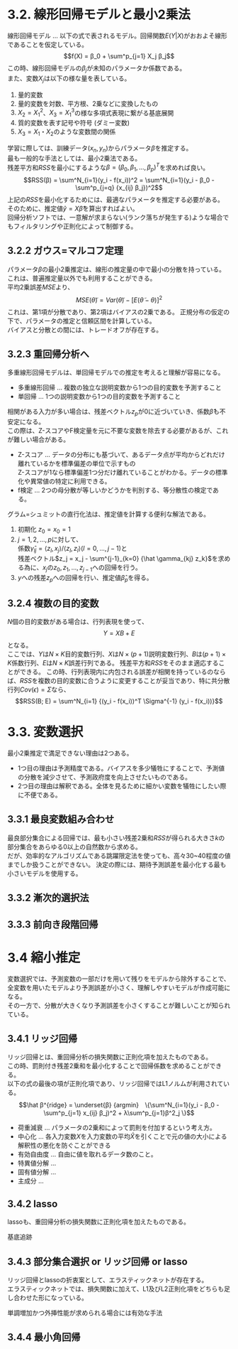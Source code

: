 # 3.2. 線形回帰モデルと最小2乗法
線形回帰モデル ... 以下の式で表されるモデル。回帰関数$E(Y|X)$がおおよそ線形であることを仮定している。
$$f(X) = β_0 + \sum^p_{j=1} X_j β_j$$
この時、線形回帰モデルの$β_j$が未知のパラメータか係数である。\
また、変数$X_j$は以下の様な量を表している。
1. 量的変数
2. 量的変数を対数、平方根、2乗などに変換したもの
3. $X_2 = X_1^2$、$X_3 = X_1^3$の様な多項式表現に繋がる基底展開
4. 質的変数を表す記号や符号 (ダミー変数)
5. $X_3 = X_1 ・ X_2$のような変数間の関係

学習に際しては、訓練データ$(x_n, y_n)$からパラメータ$β$を推定する。\
最も一般的な手法としては、最小2乗法である。\
残差平方和$RSS$を最小にするような$β = (β_0, β_1, ..., β_p)^T$を求めれば良い。
$$RSS(β) = \sum^N_{i=1}(y_i - f(x_i))^2 = \sum^N_{i=1}(y_i - β_0 - \sum^p_{j=q} {x_{ij} β_j})^2$$
上記の$RSS$を最小化するためには、最適なパラメータを推定する必要がある。\
そのために、推定値$\hat y = X \hat β$を算出すればよい。\
回帰分析ソフトでは、一意解が求まらない(ランク落ちが発生する)ような場合でもフィルタリングや正則化によって制御する。

## 3.2.2 ガウス=マルコフ定理
パラメータ$β$の最小2乗推定は、線形の推定量の中で最小の分散を持っている。\
これは、普遍推定量以外でも利用することができる。\
平均2乗誤差$MSE$より、
$$MSE(\tilde θ) = Var(\tilde θ) - [E(\tilde θ-θ)]^2$$
これは、第1項が分散であり、第2項はバイアスの2乗である。
正規分布の仮定の下で、パラメータの推定と信頼区間を計算している。\
バイアスと分散との間には、トレードオフが存在する。

## 3.2.3 重回帰分析へ
多重線形回帰モデルは、単回帰モデルでの推定を考えると理解が容易になる。
- 多重線形回帰 ... 複数の独立な説明変数から1つの目的変数を予測すること
- 単回帰 ... 1つの説明変数から1つの目的変数を予測すること

相関がある入力が多い場合は、残差ベクトル$z_p$が$0$に近づいていき、係数$\hat β$も不安定になる。\
この際は、Z-スコアやF検定量を元に不要な変数を除去する必要があるが、これが難しい場合がある。
- Z-スコア ... データの分布にも基づいて、あるデータ点が平均からどれだけ離れているかを標準偏差の単位で示すもの\
 Z-スコアが1なら標準偏差1つ分だけ離れていることがわかる。データの標準化や異常値の特定に利用できる。
- f検定 ... 2つの母分散が等しいかどうかを判別する、等分散性の検定である。

グラム=シュミットの直行化法は、推定値を計算する便利な解法である。
1. 初期化 $z_0 = x_0 = 1$
2. $j=1,2,...,p$に対して、\
 係数$\hat \gamma_{lj} = \langle z_l, x_j \rangle / \langle z_l, z_l \rangle (l=0, ..., j-1)$と\
 残差ベクトル$z_j = x_j - \sum^{j-1}_{k=0} {\hat \gamma_{kj} z_k}$を求める為に、$x_j$の$z_0, z_1, ..., z_{j-1}$への回帰を行う。
3. $y$への残差$z_p$への回帰を行い、推定値$\hat β_p$を得る。

## 3.2.4 複数の目的変数
$N$個の目的変数がある場合は、行列表現を使って、
$$Y=XB+E$$
となる。\
ここでは、$Y$は$N×K$目的変数行列、$X$は$N×(p+1)$説明変数行列、$B$は$(p+1)×K$係数行列、$E$は$N×K$誤差行列である。
残差平方和$RSS$をそのまま適応することができる。
この時、行列表現内に内包される誤差が相関を持っているのならば、$RSS$を複数の目的変数に合うように変更することが妥当であり、特に共分散行列$Cov(\epsilon) = \Sigma$なら、
$$RSS(B; E) = \sum^N_{i=1} {(y_i - f(x_i))^T \Sigma^{-1} (y_i - f(x_i))}$$

# 3.3. 変数選択
最小2乗推定で満足できない理由は2つある。
- 1つ目の理由は予測精度である。バイアスを多少犠牲にすることで、予測値の分散を減少させて、予測政府度を向上させたいものである。
- 2つ目の理由は解釈である。全体を見るために細かい変数を犠牲にしたい際に不便である。

## 3.3.1 最良変数組み合わせ
最良部分集合による回帰では、最も小さい残差2乗和$RSS$が得られる大きさ$k$の部分集合をあらゆる0以上の自然数から求める。\
だが、効率的なアルゴリズムである跳躍限定法を使っても、高々30~40程度の値までしか扱うことができない。
決定の際には、期待予測誤差を最小化する最も小さいモデルを使用する。

## 3.3.2 漸次的選択法


## 3.3.3 前向き段階回帰


# 3.4 縮小推定
変数選択では、予測変数の一部だけを用いて残りをモデルから除外することで、全変数を用いたモデルより予測誤差が小さく、理解しやすいモデルが作成可能になる。\
その一方で、分散が大きくなり予測誤差を小さくすることが難しいことが知られている。

## 3.4.1 リッジ回帰
リッジ回帰とは、重回帰分析の損失関数に正則化項を加えたものである。\
この時、罰則付き残差2乗和を最小化することで回帰係数を求めることができる。\
以下の式の最後の項が正則化項であり、リッジ回帰ではL1ノルムが利用されている。
$$\hat β^{ridge} = \underset{β} {argmin}　\{\sum^N_{i=1}(y_i - β_0 - \sum^p_{j=1} x_{ij} β_j)^2 + λ\sum^p_{j=1}β^2_j \}$$

- 荷重減衰 ... パラメータの2乗和によって罰則を付加するという考え方。
- 中心化 ... 各入力変数$X$を入力変数の平均$\hat X$を引くことで元の値の大小による解釈性の悪化を防ぐことができる
- 有効自由度 ... 自由に値を取れるデータ数のこと。
- 特異値分解 ... 
- 固有値分解 ... 
- 主成分 ... 

## 3.4.2 lasso
lassoも、重回帰分析の損失関数に正則化項を加えたものである。


基底追跡

## 3.4.3 部分集合選択 or リッジ回帰 or lasso
リッジ回帰とlassoの折衷案として、エラスティックネットが存在する。\
エラスティックネットでは、損失関数に加えて、L1及びL2正則化項をどちらも足し合わせた形になっている。

単調増加かつ外挿性能が求められる場合には有効な手法

## 3.4.4 最小角回帰

